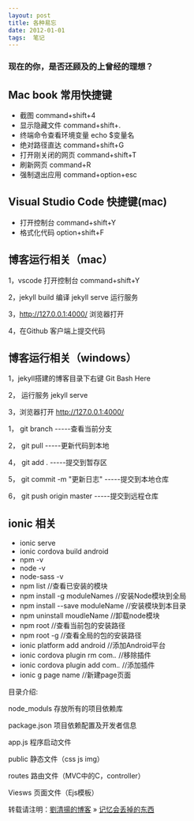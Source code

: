 ```yaml
---
layout: post  
title: 各种易忘   
date: 2012-01-01  
tags:  笔记
---
```

### 现在的你，是否还顾及的上曾经的理想？  

## Mac book 常用快捷键 ##
* 截图 command+shift+4
* 显示隐藏文件 command+shift+.
* 终端命令查看环境变量 echo $变量名
* 绝对路径直达 command+shift+G
* 打开刚关闭的网页 command+shift+T
* 刷新网页 command+R
* 强制退出应用 command+option+esc

## Visual Studio Code 快捷键(mac) ##
* 打开控制台 command+shift+Y
* 格式化代码 option+shift+F

## 博客运行相关（mac）  ##
1，vscode 打开控制台 command+shift+Y

2，jekyll build 编译
   jekyll serve 运行服务

3，http://127.0.0.1:4000/ 浏览器打开

4，在Github 客户端上提交代码

## 博客运行相关（windows）  ##
1，jekyll搭建的博客目录下右键  Git Bash Here  

2， 运行服务 jekyll serve  

3，浏览器打开  http://127.0.0.1:4000/  

1， git branch        -----查看当前分支

2， git pull          -----更新代码到本地   

4， git add .         -----提交到暂存区

5，  git commit -m "更新日志"   -----提交到本地仓库

6，  git push origin master    -----提交到远程仓库

## ionic 相关 ##
* ionic serve
* ionic cordova build android 
* npm -v
* node -v
* node-sass -v
* npm list  //查看已安装的模块
* npm install -g moduleNames //安装Node模块到全局
* npm install --save moduleName //安装模块到本目录
* npm uninstall moudleName //卸载node模块
* npm root //查看当前包的安装路径
* npm root -g //查看全局的包的安装路径
* ionic platform add android //添加Android平台
* ionic cordova plugin rm com.*.* //移除插件  
* ionic cordova plugin add com.*.* //添加插件  
* ionic g page name //新建page页面


目录介绍:

node_moduls  存放所有的项目依赖库
	
package.json  项目依赖配置及开发者信息
	
app.js 程序启动文件
	
public 静态文件（css js img）
	
routes 路由文件（MVC中的C，controller）
	
Viesws 页面文件（Ejs模板）









转载请注明：[劉清揚的博客](http://yuqianglianshou.com) » [ 记忆会丢掉的东西 ](http://yuqianglianshou.com/2018/10/blog-commit/)  